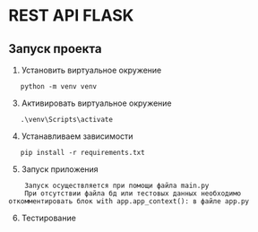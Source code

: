 # REST API FLASK
## Запуск проекта
1) Установить виртуальное окружение 
```
   python -m venv venv  
```
3) Активировать виртуальное окружение
```
   .\venv\Scripts\activate
```
4) Устанавливаем зависимости
```
   pip install -r requirements.txt
```
5) Запуск приложения
```
    Запуск осуществляется при помощи файла main.py
    При отсутствии файла бд или тестовых данных необходимо откомментировать блок with app.app_context(): в файле app.py
```
6) Тестирование
```
   
```